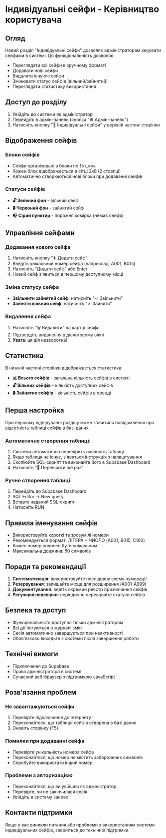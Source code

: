 # Індивідуальні сейфи - Керівництво користувача

## Огляд

Новий розділ "Індивідуальні сейфи" дозволяє адміністраторам керувати сейфами в системі. Ця функціональність дозволяє:

- Переглядати всі сейфи в зручному форматі
- Додавати нові сейфи
- Видаляти існуючі сейфи
- Змінювати статус сейфів (вільний/зайнятий)
- Переглядати статистику використання

## Доступ до розділу

1. Увійдіть до системи як адміністратор
2. Перейдіть в адмін-панель (кнопка "⚙️ Адмін-панель")
3. Натисніть кнопку "🏧 Індивідуальні сейфи" у верхній частині сторінки

## Відображення сейфів

### Блоки сейфів
- Сейфи організовані в блоки по 15 штук
- Кожен блок відображається в сітці 2x8 (2 стовпці)
- Автоматично створюються нові блоки при додаванні сейфів

### Статуси сейфів
- **🔓 Зелений фон** - вільний сейф
- **🔒 Червоний фон** - зайнятий сейф
- **📭 Сірий пунктир** - порожня комірка (немає сейфа)

## Управління сейфами

### Додавання нового сейфа
1. Натисніть кнопку "➕ Додати сейф"
2. Введіть унікальний номер сейфа (наприклад: A001, B015)
3. Натисніть "Додати сейф" або Enter
4. Новий сейф з'явиться в першому доступному місці

### Зміна статусу сейфа
- **Звільнити зайнятий сейф**: натисніть "✓ Звільнити"
- **Зайняти вільний сейф**: натисніть "✗ Зайняти"

### Видалення сейфа
1. Натисніть "🗑️ Видалити" на картці сейфа
2. Підтвердіть видалення в діалоговому вікні
3. **Увага**: ця дія незворотна!

## Статистика

В нижній частині сторінки відображається статистика:

- **📊 Всього сейфів** - загальна кількість сейфів в системі
- **🔓 Вільних сейфів** - кількість доступних сейфів
- **🔒 Зайнятих сейфів** - кількість сейфів в оренді

## Перша настройка

При першому відвідуванні розділу може з'явитися повідомлення про відсутність таблиці сейфів в базі даних.

### Автоматичне створення таблиці:
1. Система автоматично перевірить наявність таблиці
2. Якщо таблиця не існує, з'явиться інструкція з налаштування
3. Скопіюйте SQL-скрипт та виконайте його в Supabase Dashboard
4. Натисніть "🔄 Перевірити ще раз"

### Ручне створення таблиці:
1. Перейдіть до Supabase Dashboard
2. SQL Editor → New query
3. Вставте наданий SQL-скрипт
4. Натисніть RUN

## Правила іменування сейфів

- Використовуйте короткі та зрозумілі номери
- Рекомендується формат: ЛІТЕРА + ЧИСЛО (A001, B015, C100)
- Кожен номер повинен бути унікальним
- Максимальна довжина: 50 символів

## Поради та рекомендації

1. **Систематизація**: використовуйте послідовну схему нумерації
2. **Резервування**: залишайте місце для розширення (A001-A999)
3. **Документування**: ведіть окремий реєстр призначення сейфів
4. **Регулярні перевірки**: періодично перевіряйте статуси сейфів

## Безпека та доступ

- Функціональність доступна тільки адміністраторам
- Всі дії логуються в журналі змін
- Сесія автоматично завершується при неактивності
- Обов'язково виходьте з системи після завершення роботи

## Технічні вимоги

- Підключення до Supabase
- Права адміністратора в системі
- Сучасний веб-браузер з підтримкою JavaScript

## Розв'язання проблем

### Не завантажуються сейфи
1. Перевірте підключення до інтернету
2. Переконайтеся, що таблиця сейфів створена в базі даних
3. Оновіть сторінку (F5)

### Помилки при додаванні сейфа
- Перевірте унікальність номера сейфа
- Переконайтеся, що номер не містить заборонених символів
- Спробуйте використати інший номер

### Проблеми з авторизацією
- Переконайтеся, що ви увійшли як адміністратор
- Перевірте, чи не закінчилася сесія
- Увійдіть в систему заново

## Контакти підтримки

Якщо у вас виникли питання або проблеми з використанням системи індивідуальних сейфів, зверніться до технічної підтримки.
